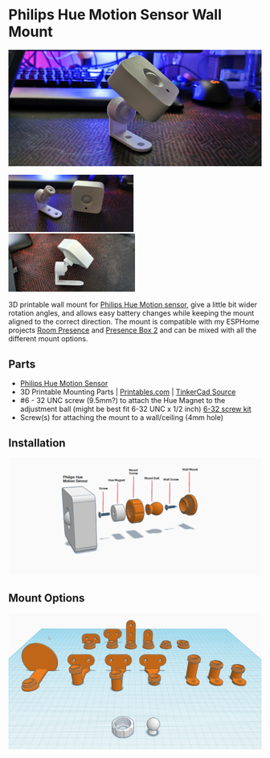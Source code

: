 # Philips Hue Motion Sensor Wall Mount
![](small-mount.jpg)
<p float="left"> <img src="small-mount-01.jpg" width="49.5%" /> <img src="small-mount-02.jpg" width="50%" /></p> 

3D printable wall mount for [Philips Hue Motion sensor](https://amzn.to/3eFKGZe), give a little bit wider rotation angles, and allows easy battery changes while keeping the mount aligned to the correct direction. The mount is compatible with my ESPHome projects [Room Presence](https://github.com/EvisHome/Home-Assistant/tree/main/esphome/presence) and [Presence Box 2](https://github.com/EvisHome/Home-Assistant/tree/main/esphome/presence-box-2) and can be mixed with all the different mount options.

## Parts

* [Philips Hue Motion Sensor](https://amzn.to/3eFKGZe)
* 3D Printable Mounting Parts | [Printables.com](https://www.printables.com/model/273578-philips-hue-motion-sensor-wall-mount) | [TinkerCad Source](https://www.tinkercad.com/things/9wCn1o8V80X-sensor-mounting-set)
* #6 - 32 UNC screw (9.5mm?) to attach the Hue Magnet to the adjustment ball (might be best fit 6-32 UNC x 1/2 inch) [6-32 screw kit](https://amzn.to/3cXkWHG)
* Screw(s) for attaching the mount to a wall/ceiling (4mm hole)

## Installation

![](installation2.png)

## Mount Options

![](mounting-set.jpg)
